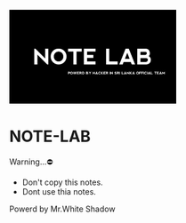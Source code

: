 

<img src="https://github.com/hackersinsrilankaofc/NOTE-LAB/blob/main/Image/note.jpg" alt="nz" width="300"/> </p>



# NOTE-LAB

Warning...⛔

- Don't copy this notes.
- Dont use thia notes.

Powerd by Mr.White Shadow
